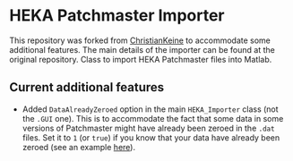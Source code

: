 # HEKA Patchmaster Importer
This repository was forked from [ChristianKeine](https://github.com/ChristianKeine/HEKA_Patchmaster_Importer) to accommodate some additional features. The main details of the importer can be found at the original repository.
Class to import HEKA Patchmaster files into Matlab.  

## Current additional features
- Added `DataAlreadyZeroed` option in the main `HEKA_Importer` class (not the `.GUI` one). This is to accommodate the fact that some data in some versions of Patchmaster might have already been zeroed in the `.dat` files. Set it to `1` (or `true`) if you know that your data have already been zeroed (see an example [here](https://github.com/ChristianKeine/HEKA_Patchmaster_Importer/issues/8)). 
